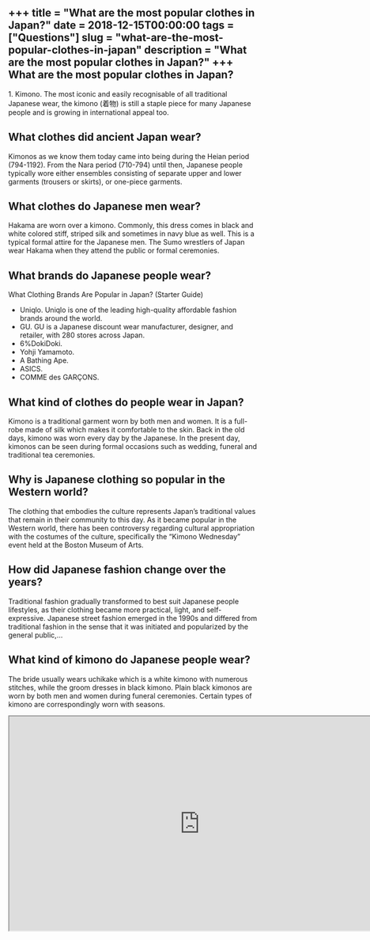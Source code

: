 +++
title = "What are the most popular clothes in Japan?"
date = 2018-12-15T00:00:00
tags = ["Questions"]
slug = "what-are-the-most-popular-clothes-in-japan"
description = "What are the most popular clothes in Japan?"
+++
What are the most popular clothes in Japan?
-------------------------------------------

1\. Kimono. The most iconic and easily recognisable of all traditional Japanese wear, the kimono (着物) is still a staple piece for many Japanese people and is growing in international appeal too.

What clothes did ancient Japan wear?
------------------------------------

Kimonos as we know them today came into being during the Heian period (794-1192). From the Nara period (710-794) until then, Japanese people typically wore either ensembles consisting of separate upper and lower garments (trousers or skirts), or one-piece garments.

What clothes do Japanese men wear?
----------------------------------

Hakama are worn over a kimono. Commonly, this dress comes in black and white colored stiff, striped silk and sometimes in navy blue as well. This is a typical formal attire for the Japanese men. The Sumo wrestlers of Japan wear Hakama when they attend the public or formal ceremonies.

What brands do Japanese people wear?
------------------------------------

What Clothing Brands Are Popular in Japan? (Starter Guide)

- Uniqlo. Uniqlo is one of the leading high-quality affordable fashion brands around the world.
- GU. GU is a Japanese discount wear manufacturer, designer, and retailer, with 280 stores across Japan.
- 6%DokiDoki.
- Yohji Yamamoto.
- A Bathing Ape.
- ASICS.
- COMME des GARÇONS.

What kind of clothes do people wear in Japan?
---------------------------------------------

Kimono is a traditional garment worn by both men and women. It is a full-robe made of silk which makes it comfortable to the skin. Back in the old days, kimono was worn every day by the Japanese. In the present day, kimonos can be seen during formal occasions such as wedding, funeral and traditional tea ceremonies.

Why is Japanese clothing so popular in the Western world?
---------------------------------------------------------

The clothing that embodies the culture represents Japan’s traditional values that remain in their community to this day. As it became popular in the Western world, there has been controversy regarding cultural appropriation with the costumes of the culture, specifically the “Kimono Wednesday” event held at the Boston Museum of Arts.

How did Japanese fashion change over the years?
-----------------------------------------------

Traditional fashion gradually transformed to best suit Japanese people lifestyles, as their clothing became more practical, light, and self-expressive. Japanese street fashion emerged in the 1990s and differed from traditional fashion in the sense that it was initiated and popularized by the general public,…

What kind of kimono do Japanese people wear?
--------------------------------------------

The bride usually wears uchikake which is a white kimono with numerous stitches, while the groom dresses in black kimono. Plain black kimonos are worn by both men and women during funeral ceremonies. Certain types of kimono are correspondingly worn with seasons.

<iframe allow="accelerometer; autoplay; clipboard-write; encrypted-media; gyroscope; picture-in-picture" allowfullscreen="" class="__youtube_prefs__  epyt-is-override  no-lazyload" data-no-lazy="1" data-origheight="433" data-origwidth="770" data-skipgform_ajax_framebjll="" height="433" id="_ytid_35255" loading="lazy" src="https://www.youtube.com/embed/reBUP-RUut0?enablejsapi=1&autoplay=0&cc_load_policy=0&cc_lang_pref=&iv_load_policy=1&loop=0&modestbranding=0&rel=1&fs=1&playsinline=0&autohide=2&theme=dark&color=red&controls=1&" title="YouTube player" width="770"></iframe>